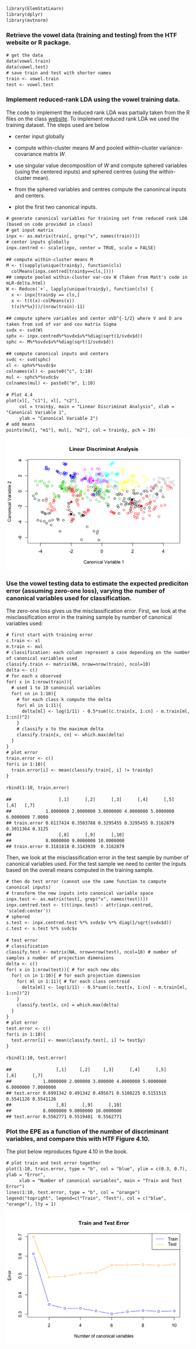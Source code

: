     library(ElemStatLearn)
    library(dplyr)
    library(mvtnorm)

### Retrieve the vowel data (training and testing) from the HTF website or R package.

    # get the data
    data(vowel.train)
    data(vowel.test)
    # save train and test with shorter names
    train <- vowel.train
    test <- vowel.test

### Implement reduced-rank LDA using the vowel training data.

The code to implement the reduced rank LDA was partially taken from the
R files on the class
[website](http://biostat.mc.vanderbilt.edu/wiki/Main/CourseBios362). To
implement reduced rank LDA we used the training dataset. The steps used
are below

-   center input globally

-   compute within-cluster means *M* and pooled within-cluster
    variance-covariance matrix *W*.

-   use singular value decomposition of *W* and compute sphered
    variables (using the centered inputs) and sphered centres (using the
    within-cluster mean).

-   from the sphered variables and centres compute the canonincal inputs
    and centers.

-   plot the first two canonical inputs.

<!-- -->

    # generate canonical variables for training set from reduced rank LDA (based on code provided in class)
    # get input matrix
    inpx <- as.matrix(train[, grep("x", names(train))])
    # center inputs globally
    inpx.centred <- scale(inpx, center = TRUE, scale = FALSE)

    ## compute within-cluster means M
    M <- t(sapply(unique(train$y), function(cls) 
      colMeans(inpx.centred[train$y==cls,])))
    ## compute pooled within-cluster var-cov W (Taken from Matt's code in mLR-delta.html)
    W <- Reduce(`+`, lapply(unique(train$y), function(cls) {
      x <- inpx[train$y == cls,]
      x <- t(t(x)-colMeans(x))
      t(x)%*%x}))/(nrow(train)-11)

    ## compute sphere variables and center xVD^{-1/2} where V and D are taken from svd of var and cov matrix Sigma
    svdx <- svd(W)
    sphx <- inpx.centred%*%svdx$v%*%diag(sqrt(1/svdx$d))
    sphc <- M%*%svdx$v%*%diag(sqrt(1/svdx$d))
      
    ## compute canonical inputs and centers
    svdc <- svd(sphc)
    xl <- sphx%*%svdc$v
    colnames(xl) <- paste0("c", 1:10)
    mul <- sphc%*%svdc$v
    colnames(mul) <- paste0("m", 1:10)
      
    # Plot 4.4
    plot(xl[, "c1"], xl[, "c2"], 
         col = train$y, main = "Linear Discriminat Analysis", xlab = "Canonical Variable 1",
         ylab = "Canonical Variable 2")
    # add means
    points(mul[, "m1"], mul[, "m2"], col = train$y, pch = 19)

![](homework3_files/figure-markdown_strict/unnamed-chunk-3-1.png)

### Use the vowel testing data to estimate the expected prediciton error (assuming zero-one loss), varying the number of canonical variables used for classification.

The zero-one loss gives us the misclassification error. First, we look
at the misclassification error in the training sample by number of
canonical variables used:

    # first start with training error
    c.train <- xl
    m.train <- mul
    # classification: each column represent a case depending on the number of canonical variables used
    classify.train <- matrix(NA, nrow=nrow(train), ncol=10)  
    delta <- c()
    # for each x observed
    for( x in 1:nrow(train)){
      # used 1 to 10 canonical variables
      for( cn in 1:10){ 
        # for each class k compute the delta
        for( ml in 1:11){
          delta[ml] <- log(1/11) - 0.5*sum((c.train[x, 1:cn] - m.train[ml, 1:cn])^2)
        }
        # classify x to the maximum delta
        classify.train[x, cn] <- which.max(delta)
      }
    } 
    # plot error
    train.error <- c()
    for(i in 1:10){
      train.error[i] <- mean(classify.train[, i] != train$y)
    }

    rbind(1:10, train.error)

    ##                  [,1]      [,2]      [,3]      [,4]      [,5]      [,6]   [,7]
    ##             1.0000000 2.0000000 3.0000000 4.0000000 5.0000000 6.0000000 7.0000
    ## train.error 0.6117424 0.3503788 0.3295455 0.3295455 0.3162879 0.3011364 0.3125
    ##                  [,8]      [,9]      [,10]
    ##             8.0000000 9.0000000 10.0000000
    ## train.error 0.3181818 0.3143939  0.3162879

Then, we look at the misclassification error in the test sample by
number of canonical variables used. For the test sample we need to
center the inputs based on the overall means computed in the training
sample.

    # then do test error (cannot use the same function to campute canonical inputs)
    # transform the new inputs into canonical variable space
    inpx.test <- as.matrix(test[, grep("x", names(test))])
    inpx.centred.test <- t(t(inpx.test) - attr(inpx.centred, 'scaled:center')) 
    # sphered
    s.test <- inpx.centred.test %*% svdx$v %*% diag(1/sqrt(svdx$d))
    c.test <- s.test %*% svdc$v

    # test error
    # classification
    classify.test <- matrix(NA, nrow=nrow(test), ncol=10) # number of samples x number of projection dimensions 
    delta <- c()
    for( x in 1:nrow(test)){ # for each new obs
      for( cn in 1:10){ # for each projection dimension 
        for( ml in 1:11){ # for each class centroid
          delta[ml] <- log(1/11) - 0.5*sum((c.test[x, 1:cn] - m.train[ml, 1:cn])^2)
        }
        classify.test[x, cn] = which.max(delta)
      }
    } 
    # plot error
    test.error <- c()
    for(i in 1:10){
      test.error[i] <- mean(classify.test[, i] != test$y)
    }

    rbind(1:10, test.error)

    ##                 [,1]     [,2]     [,3]      [,4]      [,5]      [,6]      [,7]
    ##            1.0000000 2.000000 3.000000 4.0000000 5.0000000 6.0000000 7.0000000
    ## test.error 0.6991342 0.491342 0.495671 0.5108225 0.5151515 0.5541126 0.5541126
    ##                 [,8]      [,9]      [,10]
    ##            8.0000000 9.0000000 10.0000000
    ## test.error 0.5562771 0.5519481  0.5562771

### Plot the EPE as a function of the number of discriminant variables, and compare this with HTF Figure 4.10.

The plot below reproduces figure 4.10 in the book.

    # plot train and test error together
    plot(1:10, train.error, type = "b", col = "blue", ylim = c(0.3, 0.7), ylab = "Error",
         xlab = "Number of canonical variables", main = "Train and Test Error")
    lines(1:10, test.error, type = "b", col = "orange")
    legend("topright", legend=c("Train", "Test"), col = c("blue", "orange"), lty = 1)

![](homework3_files/figure-markdown_strict/unnamed-chunk-6-1.png)
